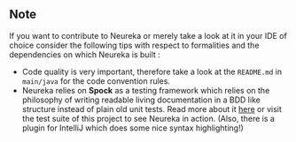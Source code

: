 


## Note ##

If you want to contribute to Neureka or merely 
take a look at it in your IDE of choice consider the following 
tips with respect to formalities and the 
dependencies on which Neureka is built : <br>

- Code quality is very important, therefore take a look at the `README.md` in `main/java` for the code convention rules.
- Neureka relies on **Spock** as a testing framework which
relies on the philosophy of writing readable living documentation
in a BDD like structure
instead of plain old unit tests.
Read more about it [here](https://spockframework.org/) or visit the test suite
of this project to see Neureka in action.
(Also, there is a plugin for IntelliJ which does some nice syntax highlighting!)

